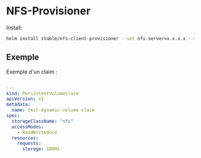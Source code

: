 # NFS-Provisioner

Install:

```bash
helm install stable/nfs-client-provisioner --set nfs.server=x.x.x.x --set nfs.path=/exported/path
```

## Exemple

Exemple d'un claim :

```yaml

---
kind: PersistentVolumeClaim
apiVersion: v1
metadata:
  name: test-dynamic-volume-claim
spec:
  storageClassName: "nfs"
  accessModes:
    - ReadWriteOnce
  resources:
    requests:
      storage: 100Mi
```
